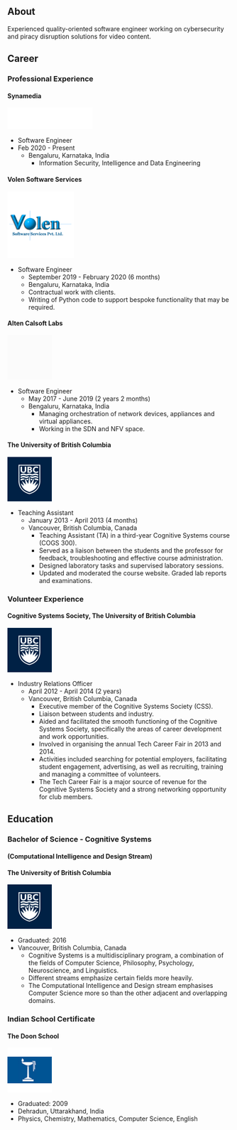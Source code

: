 

## About
Experienced quality-oriented software engineer working on cybersecurity and piracy disruption solutions for video content.
## Career

### Professional Experience

#### Synamedia

<img class="logo" src="assets/img/synamedia.gif" />

- Software Engineer
- Feb 2020 - Present
  - Bengaluru, Karnataka, India
    - Information Security, Intelligence and Data Engineering

#### Volen Software Services
<img class="logo" src="assets/img/volen.png" width="150" height="150"/>

- Software Engineer
  - September 2019 - February 2020 (6 months)
  - Bengaluru, Karnataka, India
   - Contractual work with clients.
   - Writing of Python code to support bespoke functionality that may be required.

#### Alten Calsoft Labs
<img class="logo" src="assets/img/alten_calsoft_labs.gif" width="100" height="100"/>

- Software Engineer
  - May 2017 - June 2019 (2 years 2 months)
  - Bengaluru, Karnataka, India
    - Managing orchestration of network devices, appliances and virtual appliances.
    - Working in the SDN and NFV space.

#### The University of British Columbia
<img class="logo" src="assets/img/ubc.png" height="100" width="100"/>

- Teaching Assistant
  - January 2013 - April 2013 (4 months)
  - Vancouver, British Columbia, Canada
    - Teaching Assistant (TA) in a third-year Cognitive Systems course (COGS 300).
    - Served as a liaison between the students and the professor for feedback, troubleshooting and effective course administration.
    - Designed laboratory tasks and supervised laboratory sessions.
    - Updated and moderated the course website. Graded lab reports and examinations.


### Volunteer Experience

#### Cognitive Systems Society, The University of British Columbia

<img class="logo" src="assets/img/ubc.png" height="100" width="100"/>

- Industry Relations Officer
  - April 2012 - April 2014 (2 years)
  - Vancouver, British Columbia, Canada
    - Executive member of the Cognitive Systems Society (CSS).
    - Liaison between students and industry.
    - Aided and facilitated the smooth functioning of the Cognitive Systems Society, specifically the areas of career development and work opportunities.
    - Involved in organising the annual Tech Career Fair in 2013 and 2014.
    - Activities included searching for potential employers, facilitating student engagement, advertising, as well as recruiting, training and managing a committee of volunteers.
    - The Tech Career Fair is a major source of revenue for the Cognitive Systems Society and a strong networking opportunity for club members.


## Education


### Bachelor of Science - Cognitive Systems 
#### (Computational Intelligence and Design Stream)
#### The University of British Columbia

<img class="logo" src="assets/img/ubc.png" height="100" width="100"/>

  - Graduated: 2016
  - Vancouver, British Columbia, Canada
    - Cognitive Systems is a multidisciplinary program, a combination of the fields of Computer Science, Philosophy, Psychology, Neuroscience, and Linguistics.
    - Different streams emphasize certain fields more heavily. 
    - The Computational Intelligence and Design stream emphasises Computer Science more so than the other adjacent and overlapping domains.


### Indian School Certificate
#### The Doon School

<img class="logo" src="assets/img/dosco.png" height="100" width="100"/>

  - Graduated: 2009
  - Dehradun, Uttarakhand, India
   - Physics, Chemistry, Mathematics, Computer Science, English
